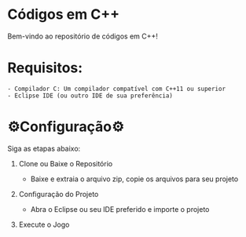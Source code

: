 # Códigos em C++

Bem-vindo ao repositório de códigos em C++! 

# Requisitos:
    - Compilador C: Um compilador compatível com C++11 ou superior
    - Eclipse IDE (ou outro IDE de sua preferência)

# ⚙️Configuração⚙️

Siga as etapas abaixo:

1. Clone ou Baixe o Repositório
    - Baixe e extraia o arquivo zip, copie os arquivos para seu projeto

2. Configuração do Projeto
    - Abra o Eclipse ou seu IDE preferido e importe o projeto

3. Execute o Jogo
